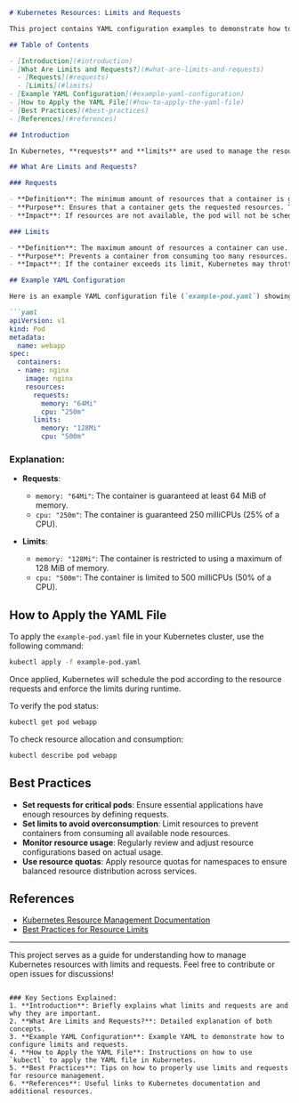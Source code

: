 ```md
# Kubernetes Resources: Limits and Requests

This project contains YAML configuration examples to demonstrate how to set **limits** and **requests** for containers in a Kubernetes environment. These configurations help manage the resource consumption (CPU and memory) of containers, ensuring efficient resource allocation and preventing resource overconsumption.

## Table of Contents

- [Introduction](#introduction)
- [What Are Limits and Requests?](#what-are-limits-and-requests)
  - [Requests](#requests)
  - [Limits](#limits)
- [Example YAML Configuration](#example-yaml-configuration)
- [How to Apply the YAML File](#how-to-apply-the-yaml-file)
- [Best Practices](#best-practices)
- [References](#references)

## Introduction

In Kubernetes, **requests** and **limits** are used to manage the resources assigned to containers within a pod. This ensures that containers have enough resources to operate effectively and also prevents them from consuming too many resources, which could affect other containers running on the same node.

## What Are Limits and Requests?

### Requests

- **Definition**: The minimum amount of resources that a container is guaranteed.
- **Purpose**: Ensures that a container gets the requested resources. The pod will only be scheduled on a node that can meet this request.
- **Impact**: If resources are not available, the pod will not be scheduled. However, a container can use more than its request if resources are available, up to its limit.

### Limits

- **Definition**: The maximum amount of resources a container can use.
- **Purpose**: Prevents a container from consuming too many resources.
- **Impact**: If the container exceeds its limit, Kubernetes may throttle its CPU usage or terminate the container if memory exceeds the limit.

## Example YAML Configuration

Here is an example YAML configuration file (`example-pod.yaml`) showing how to set limits and requests for a pod running the `nginx` container:

```yaml
apiVersion: v1
kind: Pod
metadata:
  name: webapp
spec:
  containers:
  - name: nginx
    image: nginx
    resources:
      requests:
        memory: "64Mi"
        cpu: "250m"
      limits:
        memory: "128Mi"
        cpu: "500m"
```

### Explanation:
- **Requests**:
  - `memory: "64Mi"`: The container is guaranteed at least 64 MiB of memory.
  - `cpu: "250m"`: The container is guaranteed 250 milliCPUs (25% of a CPU).
  
- **Limits**:
  - `memory: "128Mi"`: The container is restricted to using a maximum of 128 MiB of memory.
  - `cpu: "500m"`: The container is limited to 500 milliCPUs (50% of a CPU).

## How to Apply the YAML File

To apply the `example-pod.yaml` file in your Kubernetes cluster, use the following command:

```bash
kubectl apply -f example-pod.yaml
```

Once applied, Kubernetes will schedule the pod according to the resource requests and enforce the limits during runtime.

To verify the pod status:

```bash
kubectl get pod webapp
```

To check resource allocation and consumption:

```bash
kubectl describe pod webapp
```

## Best Practices

- **Set requests for critical pods**: Ensure essential applications have enough resources by defining requests.
- **Set limits to avoid overconsumption**: Limit resources to prevent containers from consuming all available node resources.
- **Monitor resource usage**: Regularly review and adjust resource configurations based on actual usage.
- **Use resource quotas**: Apply resource quotas for namespaces to ensure balanced resource distribution across services.

## References

- [Kubernetes Resource Management Documentation](https://kubernetes.io/docs/concepts/configuration/manage-resources-containers/)
- [Best Practices for Resource Limits](https://kubernetes.io/docs/concepts/policy/limit-range/)

---

This project serves as a guide for understanding how to manage Kubernetes resources with limits and requests. Feel free to contribute or open issues for discussions!

```

### Key Sections Explained:
1. **Introduction**: Briefly explains what limits and requests are and why they are important.
2. **What Are Limits and Requests?**: Detailed explanation of both concepts.
3. **Example YAML Configuration**: Example YAML to demonstrate how to configure limits and requests.
4. **How to Apply the YAML File**: Instructions on how to use `kubectl` to apply the YAML file in Kubernetes.
5. **Best Practices**: Tips on how to properly use limits and requests for resource management.
6. **References**: Useful links to Kubernetes documentation and additional resources.

